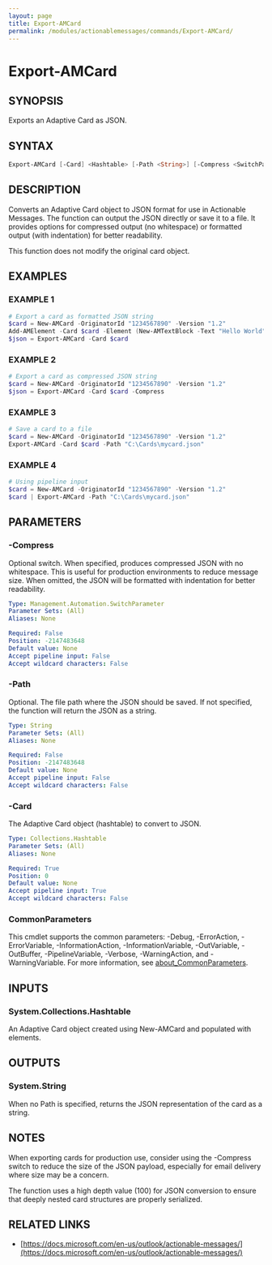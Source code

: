 ```yaml
---
layout: page
title: Export-AMCard
permalink: /modules/actionablemessages/commands/Export-AMCard/
---
```


# Export-AMCard

## SYNOPSIS
Exports an Adaptive Card as JSON.

## SYNTAX

```powershell
Export-AMCard [-Card] <Hashtable> [-Path <String>] [-Compress <SwitchParameter>] [-Verbose <SwitchParameter>] [-Debug <SwitchParameter>] [-ErrorAction <ActionPreference>] [-WarningAction <ActionPreference>] [-InformationAction <ActionPreference>] [-ProgressAction <ActionPreference>] [-ErrorVariable <String>] [-WarningVariable <String>] [-InformationVariable <String>] [-OutVariable <String>] [-OutBuffer <Int32>] [-PipelineVariable <String>] [<CommonParameters>]
```

## DESCRIPTION
Converts an Adaptive Card object to JSON format for use in Actionable Messages.
The function can output the JSON directly or save it to a file. It provides options
for compressed output (no whitespace) or formatted output (with indentation) for
better readability.

This function does not modify the original card object.

## EXAMPLES

### EXAMPLE 1
```powershell
# Export a card as formatted JSON string
$card = New-AMCard -OriginatorId "1234567890" -Version "1.2"
Add-AMElement -Card $card -Element (New-AMTextBlock -Text "Hello World")
$json = Export-AMCard -Card $card
```


### EXAMPLE 2
```powershell
# Export a card as compressed JSON string
$card = New-AMCard -OriginatorId "1234567890" -Version "1.2"
$json = Export-AMCard -Card $card -Compress
```


### EXAMPLE 3
```powershell
# Save a card to a file
$card = New-AMCard -OriginatorId "1234567890" -Version "1.2"
Export-AMCard -Card $card -Path "C:\Cards\mycard.json"
```


### EXAMPLE 4
```powershell
# Using pipeline input
$card = New-AMCard -OriginatorId "1234567890" -Version "1.2"
$card | Export-AMCard -Path "C:\Cards\mycard.json"
```

## PARAMETERS

### -Compress
Optional switch. When specified, produces compressed JSON with no whitespace.
This is useful for production environments to reduce message size.
When omitted, the JSON will be formatted with indentation for better readability.

```yaml
Type: Management.Automation.SwitchParameter
Parameter Sets: (All)
Aliases: None

Required: False
Position: -2147483648
Default value: None
Accept pipeline input: False
Accept wildcard characters: False
```

### -Path
Optional. The file path where the JSON should be saved.
If not specified, the function will return the JSON as a string.

```yaml
Type: String
Parameter Sets: (All)
Aliases: None

Required: False
Position: -2147483648
Default value: None
Accept pipeline input: False
Accept wildcard characters: False
```

### -Card
The Adaptive Card object (hashtable) to convert to JSON.

```yaml
Type: Collections.Hashtable
Parameter Sets: (All)
Aliases: None

Required: True
Position: 0
Default value: None
Accept pipeline input: True
Accept wildcard characters: False
```

### CommonParameters
This cmdlet supports the common parameters: -Debug, -ErrorAction, -ErrorVariable, -InformationAction, -InformationVariable, -OutVariable, -OutBuffer, -PipelineVariable, -Verbose, -WarningAction, and -WarningVariable. For more information, see [about_CommonParameters](https://learn.microsoft.com/en-us/powershell/module/microsoft.powershell.core/about/about_commonparameters).

## INPUTS
### System.Collections.Hashtable
An Adaptive Card object created using New-AMCard and populated with elements.

## OUTPUTS
### System.String
When no Path is specified, returns the JSON representation of the card as a string.

## NOTES
When exporting cards for production use, consider using the -Compress switch to reduce
the size of the JSON payload, especially for email delivery where size may be a concern.

The function uses a high depth value (100) for JSON conversion to ensure that deeply
nested card structures are properly serialized.

## RELATED LINKS
- [https://docs.microsoft.com/en-us/outlook/actionable-messages/](https://docs.microsoft.com/en-us/outlook/actionable-messages/)
